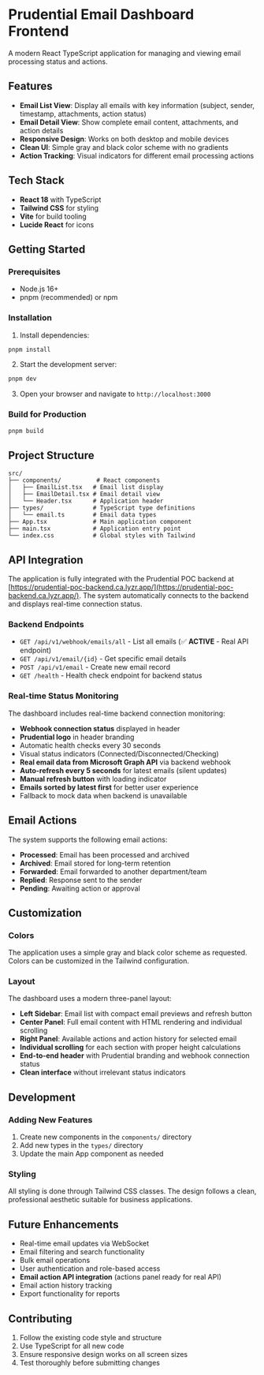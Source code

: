 # Prudential Email Dashboard Frontend

A modern React TypeScript application for managing and viewing email processing status and actions.

## Features

- **Email List View**: Display all emails with key information (subject, sender, timestamp, attachments, action status)
- **Email Detail View**: Show complete email content, attachments, and action details
- **Responsive Design**: Works on both desktop and mobile devices
- **Clean UI**: Simple gray and black color scheme with no gradients
- **Action Tracking**: Visual indicators for different email processing actions

## Tech Stack

- **React 18** with TypeScript
- **Tailwind CSS** for styling
- **Vite** for build tooling
- **Lucide React** for icons

## Getting Started

### Prerequisites

- Node.js 16+ 
- pnpm (recommended) or npm

### Installation

1. Install dependencies:
```bash
pnpm install
```

2. Start the development server:
```bash
pnpm dev
```

3. Open your browser and navigate to `http://localhost:3000`

### Build for Production

```bash
pnpm build
```

## Project Structure

```
src/
├── components/          # React components
│   ├── EmailList.tsx   # Email list display
│   ├── EmailDetail.tsx # Email detail view
│   └── Header.tsx      # Application header
├── types/              # TypeScript type definitions
│   └── email.ts        # Email data types
├── App.tsx             # Main application component
├── main.tsx            # Application entry point
└── index.css           # Global styles with Tailwind
```

## API Integration

The application is fully integrated with the Prudential POC backend at [https://prudential-poc-backend.ca.lyzr.app/](https://prudential-poc-backend.ca.lyzr.app/). The system automatically connects to the backend and displays real-time connection status.

### Backend Endpoints

- `GET /api/v1/webhook/emails/all` - List all emails (✅ **ACTIVE** - Real API endpoint)
- `GET /api/v1/email/{id}` - Get specific email details
- `POST /api/v1/email` - Create new email record
- `GET /health` - Health check endpoint for backend status

### Real-time Status Monitoring

The dashboard includes real-time backend connection monitoring:
- **Webhook connection status** displayed in header
- **Prudential logo** in header branding
- Automatic health checks every 30 seconds
- Visual status indicators (Connected/Disconnected/Checking)
- **Real email data from Microsoft Graph API** via backend webhook
- **Auto-refresh every 5 seconds** for latest emails (silent updates)
- **Manual refresh button** with loading indicator
- **Emails sorted by latest first** for better user experience
- Fallback to mock data when backend is unavailable

## Email Actions

The system supports the following email actions:

- **Processed**: Email has been processed and archived
- **Archived**: Email stored for long-term retention
- **Forwarded**: Email forwarded to another department/team
- **Replied**: Response sent to the sender
- **Pending**: Awaiting action or approval

## Customization

### Colors
The application uses a simple gray and black color scheme as requested. Colors can be customized in the Tailwind configuration.

### Layout
The dashboard uses a modern three-panel layout:
- **Left Sidebar**: Email list with compact email previews and refresh button
- **Center Panel**: Full email content with HTML rendering and individual scrolling
- **Right Panel**: Available actions and action history for selected email
- **Individual scrolling** for each section with proper height calculations
- **End-to-end header** with Prudential branding and webhook connection status
- **Clean interface** without irrelevant status indicators

## Development

### Adding New Features
1. Create new components in the `components/` directory
2. Add new types in the `types/` directory
3. Update the main App component as needed

### Styling
All styling is done through Tailwind CSS classes. The design follows a clean, professional aesthetic suitable for business applications.

## Future Enhancements

- Real-time email updates via WebSocket
- Email filtering and search functionality
- Bulk email operations
- User authentication and role-based access
- **Email action API integration** (actions panel ready for real API)
- Email action history tracking
- Export functionality for reports

## Contributing

1. Follow the existing code style and structure
2. Use TypeScript for all new code
3. Ensure responsive design works on all screen sizes
4. Test thoroughly before submitting changes
